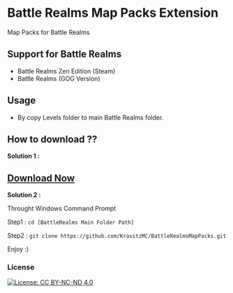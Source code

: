 # Battle Realms Map Packs Extension

Map Packs for Battle Realms

## Support for Battle Realms 

- Battle Realms Zen Edition (Steam)
- Battle Realms (GOG Version)

## Usage

- By copy Levels folder to main Battle Realms folder.

## How to download ??

**Solution 1 :**

## [Download Now](https://github.com/KravitzMC/BattleRealmsMapPacks/archive/refs/heads/main.zip)

**Solution 2 :**

Throught Windows Command Prompt 

Step1 : `cd [BattleRealms Main Folder Path]`

Step2 : `git clone https://github.com/KravitzMC/BattleRealmsMapPacks.git`

Enjoy :)


### License

[![License: CC BY-NC-ND 4.0](https://mirrors.creativecommons.org/presskit/buttons/88x31/png/by-nc-sa.png)](https://creativecommons.org/licenses/by-nc-sa/3.0/)
